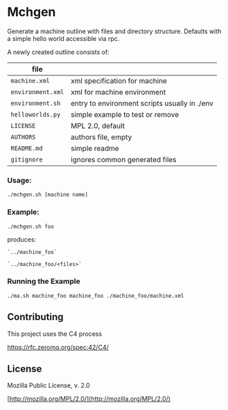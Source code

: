 # Mchgen

Generate a machine outline with files and directory structure. Defaults with a simple hello world accessible via rpc.

A newly created outline consists of:

| file              |                   |
|-------------------|-------------------|
|`machine.xml`      |    xml specification for machine |            
|`environment.xml`  |    xml for machine environment   | 
|`environment.sh`   |    entry to environment scripts usually in ./env |
|`helloworlds.py`   |    simple example to test or remove |
|`LICENSE`          |    MPL 2.0, default |
|`AUTHORS`          |    authors file, empty |
|`README.md`        |    simple readme |
|`gitignore`        |    ignores common generated files |


### Usage:  

`./mchgen.sh [machine name]`

### Example:

`./mchgen.sh foo`

produces:

    `../machine_foo`

    `../machine_foo/<files>`

### Running the Example

`./ma.sh machine_foo machine_foo ./machine_foo/machine.xml`

##  <a name="contribute"></a> Contributing
This project uses the C4 process 

https://rfc.zeromq.org/spec:42/C4/

##  <a name="license"></a> License
Mozilla Public License, v. 2.0

[http://mozilla.org/MPL/2.0/](http://mozilla.org/MPL/2.0/)
